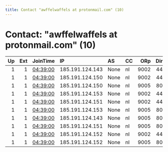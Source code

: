 ```yaml
---
title: Contact "awffelwaffels at protonmail.com" (10)
---
```


# Contact: "awffelwaffels at protonmail.com" (10)

|   Up |   Ext | JoinTime                                                                                            | IP              | AS   | CC   |   ORp |   Dirp | OS    | Version   | Nickname        |   eFamMembers |
|-----:|------:|:----------------------------------------------------------------------------------------------------|:----------------|:-----|:-----|------:|-------:|:------|:----------|:----------------|--------------:|
|    1 |     1 | [04:39:00](https://metrics.torproject.org/rs.html#details/13BA0793A699CE23417C6900D4EC835EF46FC02C) | 185.191.124.143 | None | nl   |  9002 |    443 | Linux | 0.4.4.6   | SourdoughBro    |            16 |
|    1 |     1 | [04:39:00](https://metrics.torproject.org/rs.html#details/1D03AE8C0EC7AA348A85E0E905D58AFD197899AA) | 185.191.124.150 | None | nl   |  9002 |    443 | Linux | 0.4.4.6   | LikeThree       |            16 |
|    1 |     1 | [04:39:00](https://metrics.torproject.org/rs.html#details/635CFE6E155F235A0F745DE358934977E73D03DA) | 185.191.124.150 | None | nl   |  9005 |    801 | Linux | 0.4.4.6   | Earthquake      |            16 |
|    1 |     1 | [04:39:00](https://metrics.torproject.org/rs.html#details/83285CDD926FE5422E432DAD02B720FDC96F78D5) | 185.191.124.153 | None | nl   |  9002 |    443 | Linux | 0.4.4.6   | TORFACTROY      |            16 |
|    1 |     1 | [04:39:00](https://metrics.torproject.org/rs.html#details/9461F86EDDC602B901654979274044A9EDFD6537) | 185.191.124.151 | None | nl   |  9002 |    443 | Linux | 0.4.4.6   | FREEDOM         |            16 |
|    1 |     1 | [04:39:00](https://metrics.torproject.org/rs.html#details/B8862AABE7D22F75B52D49F0FE29E9A7483FAA75) | 185.191.124.153 | None | nl   |  9005 |    801 | Linux | 0.4.4.6   | coolstuff       |            16 |
|    1 |     1 | [04:39:00](https://metrics.torproject.org/rs.html#details/BD994960941A61AF73A0BEFB7AC1C10594E6D51A) | 185.191.124.143 | None | nl   |  9005 |    801 | Linux | 0.4.4.6   | FrenchToastHost |            16 |
|    1 |     1 | [04:39:00](https://metrics.torproject.org/rs.html#details/EB60EAACFE7158FB70266C2BD5AE0025AC91DB34) | 185.191.124.151 | None | nl   |  9005 |    801 | Linux | 0.4.4.6   | BaconBricks     |            16 |
|    1 |     1 | [04:39:00](https://metrics.torproject.org/rs.html#details/ED1FA4A51D64911D9DFFD16E849B114452E50B6C) | 185.191.124.152 | None | nl   |  9002 |    443 | Linux | 0.4.4.6   | LLK             |            16 |
|    1 |     1 | [04:39:00](https://metrics.torproject.org/rs.html#details/F8BA5FF3326E3A2A4A201919D2293297F6E94633) | 185.191.124.152 | None | nl   |  9005 |    801 | Linux | 0.4.4.6   | TREEDOM         |            16 |

